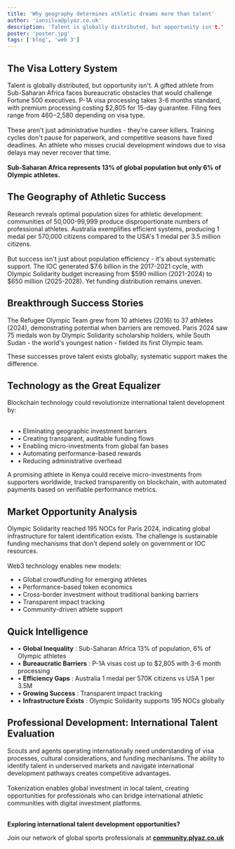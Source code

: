 ```yaml
---
title: 'Why geography determines athletic dreams more than talent'
author: 'iansilva@plyaz.co.uk'
description: 'Talent is globally distributed, but opportunity isn't.'
poster: 'poster.jpg'
tags: ['blog', 'web 3']
---
```


## **The Visa Lottery System**
Talent is globally distributed, but opportunity isn't. A gifted athlete from Sub-Saharan Africa faces bureaucratic obstacles that would challenge Fortune 500 executives. P-1A visa processing takes 3-6 months standard, with premium processing costing $2,805 for 15-day guarantee. Filing fees range from $460-$2,580 depending on visa type.
<br></br>
These aren't just administrative hurdles - they're career killers. Training cycles don't pause for paperwork, and competitive seasons have fixed deadlines. An athlete who misses crucial development windows due to visa delays may never recover that time.
<br></br>
**Sub-Saharan Africa represents 13% of global population but only 6% of Olympic athletes.**

## **The Geography of Athletic Success**

Research reveals optimal population sizes for athletic development: communities of 50,000-99,999 produce disproportionate numbers of professional athletes. Australia exemplifies efficient systems, producing 1 medal per 570,000 citizens compared to the USA's 1 medal per 3.5 million citizens.
<br></br>
But success isn't just about population efficiency - it's about systematic support. The IOC generated $7.6 billion in the 2017-2021 cycle, with Olympic Solidarity budget increasing from $590 million (2021-2024) to $650 million (2025-2028). Yet funding distribution remains uneven.

## **Breakthrough Success Stories**
The Refugee Olympic Team grew from 10 athletes (2016) to 37 athletes (2024), demonstrating potential when barriers are removed. Paris 2024 saw 75 medals won by Olympic Solidarity scholarship holders, while South Sudan - the world's youngest nation - fielded its first Olympic team.

These successes prove talent exists globally; systematic support makes the difference.

## **Technology as the Great Equalizer**
Blockchain technology could revolutionize international talent development by:
<br></br>
- •  Eliminating geographic investment barriers
- •  Creating transparent, auditable funding flows
- •  Enabling micro-investments from global fan bases
- •  Automating performance-based rewards
- •  Reducing administrative overhead

A promising athlete in Kenya could receive micro-investments from supporters worldwide, tracked transparently on blockchain, with automated payments based on verifiable performance metrics.

## **Market Opportunity Analysis**
Olympic Solidarity reached 195 NOCs for Paris 2024, indicating global infrastructure for talent identification exists. The challenge is sustainable funding mechanisms that don't depend solely on government or IOC resources.
<br><br/>
Web3 technology enables new models:
- • Global crowdfunding for emerging athletes
- • Performance-based token economics
- • Cross-border investment without traditional banking barriers
- • Transparent impact tracking
- • Community-driven athlete support

## Quick Intelligence
- • **Global Inequality** : Sub-Saharan Africa 13% of population, 6% of Olympic athletes
- • **Bureaucratic Barriers** : P-1A visas cost up to $2,805 with 3-6 month processing
- • **Efficiency Gaps** : Australia 1 medal per 570K citizens vs USA 1 per 3.5M
- • **Growing Success** : Transparent impact tracking
- • **Infrastructure Exists** : Olympic Solidarity supports 195 NOCs globally

## **Professional Development: International Talent Evaluation**
Scouts and agents operating internationally need understanding of visa processes, cultural considerations, and funding mechanisms. 
The ability to identify talent in underserved markets and navigate international development pathways creates competitive advantages.
<br><br/>
Tokenization enables global investment in local talent, creating opportunities for professionals who can bridge international athletic communities with digital investment platforms.
<br><br/>

**Exploring international talent development opportunities?**  

Join our network of global sports professionals at [**community.plyaz.co.uk**](https://community.plyaz.co.uk/)